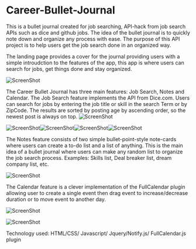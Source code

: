 # Career-Bullet-Journal
This is a bullet journal created for job searching, API-hack from job search APIs such as dice and github jobs.
The idea of the bullet journal is to quickly note down and organize any process with ease. The purpose of this API project is to help users get the job search done in an organized way.

The landing page provides a cover for the journal providing users with a simple introudction to the features of the app, this app is where users can search for jobs, get things done and stay organized. 

![ScreenShot](https://github.com/nnh242/Career-Bullet-Journal/blob/master/landing.JPG)

The Career Bullet Journal has three main features: Job Search, Notes and Calendar. The Job Search feature implements the API from Dice.com. Users can search for jobs by entering the job title or skill in the search Term or by ZipCode. The results are sorted by posting age by ascending order, so the newest post is always on top. 
![ScreenShot](https://github.com/nnh242/Career-Bullet-Journal/blob/master/desktop-1.JPG)

![ScreenShot](https://github.com/nnh242/Career-Bullet-Journal/blob/master/mobile1.JPG)![ScreenShot](https://github.com/nnh242/Career-Bullet-Journal/blob/master/mobile2.JPG)![ScreenShot](https://github.com/nnh242/Career-Bullet-Journal/blob/master/mobile3.JPG)![ScreenShot](https://github.com/nnh242/Career-Bullet-Journal/blob/master/mobile4.JPG)

The Notes feature consists of two simple bullet-point-style note-cards where users can create a to-do list and a list of anything. This is the main idea of a bullet journal where users can make any random list to organize the job search process. Examples: Skills list, Deal breaker list, dream company list, etc. 

![ScreenShot](https://github.com/nnh242/Career-Bullet-Journal/blob/master/notes.JPG)

The Calendar feature is a clever implementation of the FullCalendar plugin allowing user to create a single event then drag event to increase/decrease duration or to move event to another day.

![ScreenShot](https://github.com/nnh242/Career-Bullet-Journal/blob/master/calendar.JPG)

![ScreenShot](https://github.com/nnh242/Career-Bullet-Journal/blob/master/event.JPG)

Technology used: HTML/CSS/ Javascript/ Jquery/Notify.js/ FullCalendar.js plugin
